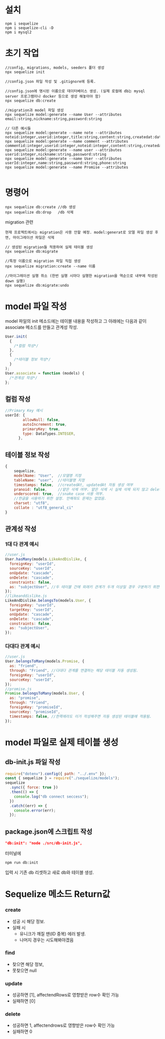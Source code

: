# 설치

```terminal
npm i sequelize
npm i sequelize-cli -D
npm i mysql2
```

# 초기 작업

```terminal
//config, migrations, models, seeders 폴더 생성
npx sequelize init

//config.json 파일 작성 및 .gitignore에 등록.

//config.json에 명시된 이름으로 데이터베이스 생성. (실제 로컬에 db는 mysql server 프로그램이나 docker 등으로 생성 해놓아야 함)
npx sequelize db:create

//migration과 model 파일 생성
npx sequelize model:generate --name User --attributes email:string,nickname:string,password:string

// 다른 예시들
npx sequelize model:generate --name note --attributes noteid:integer,userid:integer,title:string,content:string,createdat:date,like:integer
npx sequelize model:generate --name comment --attributes commentid:integer,userid:integer,noteid:integer,content:string,createdat:date
npx sequelize model:generate --name user --attributes userid:integer,nickname:string,password:string
npx sequelize model:generate --name User --attributes userId:integer,name:string,password:string,phone:string
npx sequelize model:generate --name Promise --attributes


```

# 명령어

```terminal
npx sequelize db:create //db 생성
npx sequelize db:drop   /db 삭제

```

migration 관련

`현재 프로젝트에서는 migration은 사용 안할 예정. model:generat로 모델 파일 생성 후엔, 마이그레이션 파일은 삭제`

```terminal
// 생성된 migration들 적용하여 실제 테이블 생성
npx sequelize db:migrate

//특정 이름으로 migration 파일 직접 생성
npx sequelize migration:create --name 이름

//마이그레이션 실행 취소 (한번 실행 시마다 실행한 migration을 역순으로 내부에 작성된 down 실행)
npx sequelize db:migrate:undo
```

# model 파일 작성

model 파일의 init 메소드에는 테이블 내용을 작성하고
그 아래에는 다음과 같이 associate 메소드를 만들고 관계성 작성.

```javascript
User.init(
  {
    /*컬럼 작성*/
  },
  {
    /*테이블 정보 작성*/
  }
);
User.associate = function (models) {
  /*관계성 작성*/
};
```

## 컬럼 작성

```javascript
//Primary Key 예시
userId: {
        allowNull: false,
        autoIncrement: true,
        primaryKey: true,
        type: DataTypes.INTEGER,
      },
```

## 테이블 정보 작성

```javascript
{
    sequelize,
    modelName: "User",  //모델명 지정
    tableName: "user",  //테이블명 지정
    timestamps: false,  //createdAt, updatedAt 자동 생성 여부
    pranoid: false,     //얕은 삭제 여부. 얕은 삭제 시 실제 삭제 되지 않고 deleteAt 에 삭제 시간 찍힘.
    underscored: true,  //snake case 사용 여부.
    //한글을 사용하기 위한 설정. 안해줘도 문제는 없었음.
    charset: "utf8",
    collate : "utf8_general_ci"
}
```

## 관계성 작성

### 1대 다 관계 예시

```javascript
//user.js
User.hasMany(models.LikeAndDislike, {
  foreignKey: "userId",
  sourceKey: "userId",
  onUpdate: "cascade",
  onDelete: "cascade",
  constraints: false,
  as: "subjectUser", //두 테이블 간에 외래키 관계가 두개 이상일 경우 구분하기 위한 명칭.
});
//likeanddislike.js
LikeAndDislike.belongsTo(models.User, {
  foreignKey: "userId",
  targetKey: "userId",
  onUpdate: "cascade",
  onDelete: "cascade",
  constraints: false,
  as: "subjectUser",
});
```

### 다대다 관계 예시

```javascript
//user.js
User.belongsToMany(models.Promise, {
  as: "friend",
  through: "Friend", //다대다 관계를 연결하는 해당 테이블 자동 생성됨.
  foreignKey: "userId",
  sourceKey: "userId",
});
//promise.js
Promise.belongsToMany(models.User, {
  as: "promise",
  through: "Friend",
  foreignKey: "promiseId",
  sourceKey: "promiseId",
  timestamps: false, //한쪽에라도 이거 작성해주면 자동 생성된 테이블에 적용됨.
});
```

# model 파일로 실제 테이블 생성

## db-init.js 파일 작성

```javascript
require("dotenv").config({ path: "../.env" });
const { sequelize } = require("./sequelize/models");
sequelize
  .sync({ force: true })
  .then(() => {
    console.log("db connect seccess");
  })
  .catch((err) => {
    console.error(err);
  });
```

## package.json에 스크립트 작성

```json
"db:init": "node ./src/db-init.js",
```

터미널에

```terminal
npm run db:init
```

입력 시 기존 db 리셋하고 새로 db와 테이블 생성.

# Sequelize 메소드 Return값

### create

- 성공 시 해당 정보.
- 실패 시
  - 유니크가 깨질 땐(ID 중복) 에러 발생.
  - 나머지 경우는 시도해봐야겠음

### find

- 찾으면 해당 정보,
- 못찾으면 null

### update

- 성공하면 [1], affectendRows로 영향받은 row수 확인 가능
- 실패하면 [0]

### delete

- 성공하면 1, affectendrows로 영향받은 row수 확인 가능
- 실패하면 0

